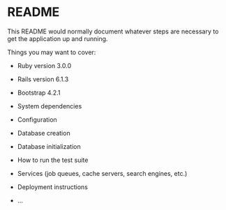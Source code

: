 # README

This README would normally document whatever steps are necessary to get the
application up and running.

Things you may want to cover:

* Ruby version
  3.0.0

* Rails version
  6.1.3

* Bootstrap
  4.2.1

* System dependencies

* Configuration

* Database creation

* Database initialization

* How to run the test suite

* Services (job queues, cache servers, search engines, etc.)

* Deployment instructions

* ...
